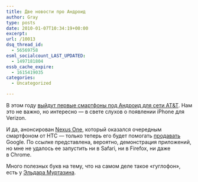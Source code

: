 ```yaml
---
title: Две новости про Андроид
author: Gray
type: posts
date: 2010-01-07T10:34:19+00:00
excerpt:
url: /10013
dsq_thread_id:
  - 56569758
esml_socialcount_LAST_UPDATED:
  - 1497181804
essb_cache_expire:
  - 1615419035
categories:
  - Uncategorized

---
```








В&nbsp;этом году [выйдут первые смартфоны под Андроид для сети AT&T][1]. Нам это не&nbsp;важно, но&nbsp;интересно&nbsp;&mdash; в&nbsp;свете слухов о&nbsp;появлении iPhone для Verizon.

И&nbsp;да, анонсирован [Nexus One][2], который оказался очередным смартфоном от&nbsp;HTC&nbsp;&mdash; только теперь его будет помогать [продавать][3] Google. По&nbsp;ссылке представлена, вероятно, демонстрация приложений, но&nbsp;мне не&nbsp;удалось ее&nbsp;запустить ни&nbsp;в&nbsp;Safari, ни&nbsp;в&nbsp;Firefox, ни&nbsp;даже в&nbsp;Chrome.

Много полезных букв на&nbsp;тему, что на&nbsp;самом деле такое &laquo;гуглофон&raquo;, есть у&nbsp;[Эльдара Муртазина][4].

 [1]: http://www.readwriteweb.com/archives/att_comes_over_to_the_android_side.php
 [2]: http://www.engadget.com/2010/01/04/nexus-one-review/
 [3]: http://www.google.com/phone/
 [4]: http://eldarmurtazin.livejournal.com/585496.html